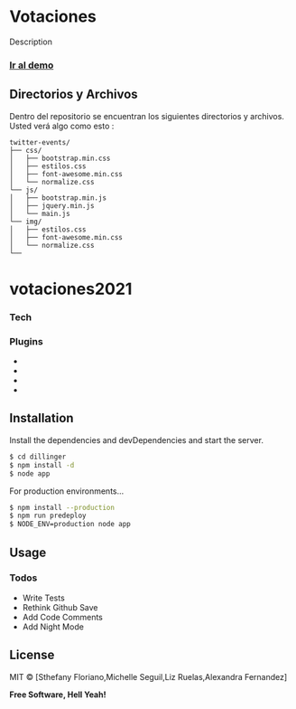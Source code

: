 # Votaciones
Description



### [Ir al demo]()


## Directorios y Archivos


Dentro del repositorio se encuentran los siguientes directorios y archivos. 
Usted verá algo como esto :

```
twitter-events/
├── css/
│   ├── bootstrap.min.css
│   ├── estilos.css
│   ├── font-awesome.min.css
│   └── normalize.css
└── js/
│   ├── bootstrap.min.js
│   ├── jquery.min.js
│   └── main.js
└── img/
│   ├── estilos.css
│   ├── font-awesome.min.css
│   └── normalize.css
└── 
```
# votaciones2021 


### Tech


### Plugins

* 
* 
* 
* 

## Installation

Install the dependencies and devDependencies and start the server.

```sh
$ cd dillinger
$ npm install -d
$ node app
```

For production environments...

```sh
$ npm install --production
$ npm run predeploy
$ NODE_ENV=production node app
```

## Usage




### Todos

 - Write Tests
 - Rethink Github Save
 - Add Code Comments
 - Add Night Mode


## License

MIT © [Sthefany Floriano,Michelle Seguil,Liz Ruelas,Alexandra Fernandez]

**Free Software, Hell Yeah!**

  


